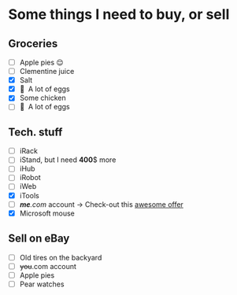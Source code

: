 # Some things I need to **buy**, or **sell**

## Groceries

- [ ] Apple pies 😌
- [ ] Clementine juice
- [x] Salt
- [x] 🍳  A lot of eggs
- [x] Some chicken
- [ ] 🥚  A lot of eggs

## Tech. stuff

- [ ] iRack
- [ ] iStand, but I need **400**$ more
- [ ] iHub
- [ ] iRobot
- [ ] iWeb
- [x] iTools
- [ ] _**me**.com_ account -> Check-out this [awesome offer](https://en.wikipedia.org/wiki/MobileMe)
- [x] Microsoft mouse

## Sell on eBay

- [ ] Old tires on the backyard
- [ ] ~~you~~.com account
- [ ] Apple pies
- [ ] Pear watches
